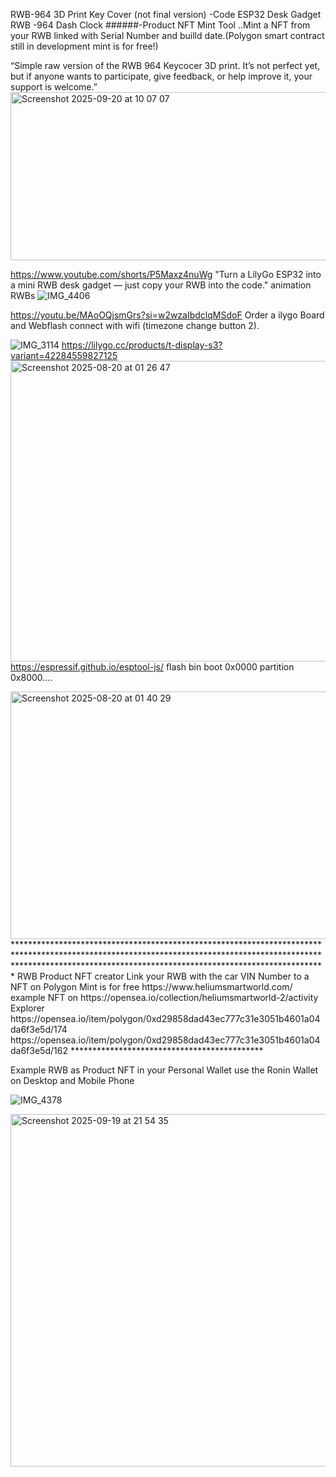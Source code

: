 RWB-964 3D Print Key Cover (not final version)
-Code ESP32 Desk Gadget RWB
-964 Dash Clock
######-Product NFT Mint Tool ..Mint a NFT from your RWB linked with Serial Number and builld date.(Polygon smart contract still in development mint is for free!)

“Simple raw version of the RWB 964 Keycocer 3D print. It’s not perfect yet, but if anyone wants to participate, give feedback, or help improve it, your support is welcome.”
<img width="570" height="269" alt="Screenshot 2025-09-20 at 10 07 07" src="https://github.com/user-attachments/assets/6d2430fb-eab8-43a7-97a7-251052577732" />





https://www.youtube.com/shorts/P5Maxz4nuWg 
"Turn a LilyGo ESP32 into a mini RWB desk gadget — just copy your RWB into the code."
 animation RWBs
 ![IMG_4406](https://github.com/user-attachments/assets/e3afbc93-6d68-48de-9b72-4b8c7a95b98a)

https://youtu.be/MAoOQjsmGrs?si=w2wzaIbdclqMSdoF
Order a 
ilygo Board and Webflash connect with wifi (timezone change button 2).


![IMG_3114](https://github.com/user-attachments/assets/2d05325f-2056-46a6-ac55-c5bdf97cf6e7)
https://lilygo.cc/products/t-display-s3?variant=42284559827125
<img width="812" height="481" alt="Screenshot 2025-08-20 at 01 26 47" src="https://github.com/user-attachments/assets/867d0aca-a20c-4e2a-8b32-30166b654bfc" />
https://espressif.github.io/esptool-js/ flash bin boot 0x0000 partition 0x8000....

<img width="1195" height="396" alt="Screenshot 2025-08-20 at 01 40 29" src="https://github.com/user-attachments/assets/7d785e89-3980-4bc8-9ae4-a89242465693" />
**********************************************************************************************************************************************************************************************************************
RWB Product NFT creator Link your RWB with the car VIN Number to a NFT on Polygon Mint is for free
https://www.heliumsmartworld.com/
example NFT on https://opensea.io/collection/heliumsmartworld-2/activity Explorer
https://opensea.io/item/polygon/0xd29858dad43ec777c31e3051b4601a04da6f3e5d/174
https://opensea.io/item/polygon/0xd29858dad43ec777c31e3051b4601a04da6f3e5d/162
********************************************

Example RWB as Product NFT in your Personal Wallet use the Ronin Wallet on Desktop and Mobile Phone 

![IMG_4378](https://github.com/user-attachments/assets/58294b18-907a-4438-9568-75bcb2927f8e)



<img width="1621" height="564" alt="Screenshot 2025-09-19 at 21 54 35" src="https://github.com/user-attachments/assets/52365526-ded5-438e-b219-c29e98590dfc" />
